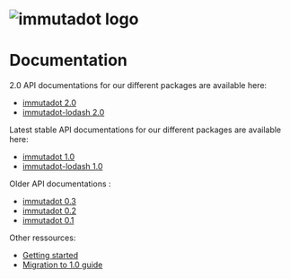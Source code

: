 ![immutadot logo](https://raw.githubusercontent.com/zenika-open-source/immutadot/master/misc/otter.svg?sanitize=true)
===

# Documentation

2.0 API documentations for our different packages are available here:
- [immutadot 2.0](https://immutadot.zenika.com/api/immutadot/2.0)
- [immutadot-lodash 2.0](https://immutadot.zenika.com/api/immutadot-lodash/2.0)

Latest stable API documentations for our different packages are available here:
- [immutadot 1.0](https://immutadot.zenika.com/api/immutadot)
- [immutadot-lodash 1.0](https://immutadot.zenika.com/api/immutadot-lodash/)

Older API documentations :
- [immutadot 0.3](https://immutadot.zenika.com/api/immutadot/0.3)
- [immutadot 0.2](https://immutadot.zenika.com/api/immutadot/0.2)
- [immutadot 0.1](https://immutadot.zenika.com/api/immutadot/0.1)

Other ressources:
- [Getting started](./GETTING_STARTED.md)
- [Migration to 1.0 guide](./MIGRATING_TO_1_0.md)
